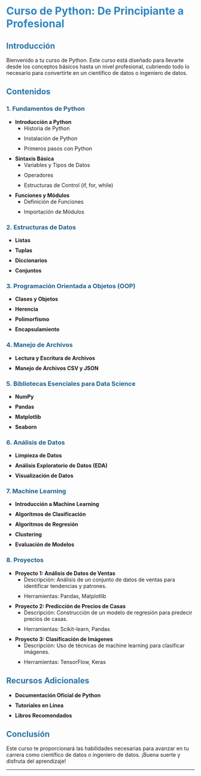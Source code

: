 # Curso de Python: De Principiante a Profesional

## Introducción
Bienvenido a tu curso de Python. Este curso está diseñado para llevarte desde los conceptos básicos hasta un nivel profesional, cubriendo todo lo necesario para convertirte en un científico de datos o ingeniero de datos.

## Contenidos

### 1. Fundamentos de Python
- **Introducción a Python**
  - Historia de Python
  - Instalación de Python
  - Primeros pasos con Python
- **Sintaxis Básica**
  - Variables y Tipos de Datos
  - Operadores
  - Estructuras de Control (if, for, while)
- **Funciones y Módulos**
  - Definición de Funciones
  - Importación de Módulos

### 2. Estructuras de Datos
- **Listas**
- **Tuplas**
- **Diccionarios**
- **Conjuntos**

### 3. Programación Orientada a Objetos (OOP)
- **Clases y Objetos**
- **Herencia**
- **Polimorfismo**
- **Encapsulamiento**

### 4. Manejo de Archivos
- **Lectura y Escritura de Archivos**
- **Manejo de Archivos CSV y JSON**

### 5. Bibliotecas Esenciales para Data Science
- **NumPy**
- **Pandas**
- **Matplotlib**
- **Seaborn**

### 6. Análisis de Datos
- **Limpieza de Datos**
- **Análisis Exploratorio de Datos (EDA)**
- **Visualización de Datos**

### 7. Machine Learning
- **Introducción a Machine Learning**
- **Algoritmos de Clasificación**
- **Algoritmos de Regresión**
- **Clustering**
- **Evaluación de Modelos**

### 8. Proyectos
- **Proyecto 1: Análisis de Datos de Ventas**
  - Descripción: Análisis de un conjunto de datos de ventas para identificar tendencias y patrones.
  - Herramientas: Pandas, Matplotlib
- **Proyecto 2: Predicción de Precios de Casas**
  - Descripción: Construcción de un modelo de regresión para predecir precios de casas.
  - Herramientas: Scikit-learn, Pandas
- **Proyecto 3: Clasificación de Imágenes**
  - Descripción: Uso de técnicas de machine learning para clasificar imágenes.
  - Herramientas: TensorFlow, Keras

## Recursos Adicionales
- **Documentación Oficial de Python**
- **Tutoriales en Línea**
- **Libros Recomendados**

## Conclusión
Este curso te proporcionará las habilidades necesarias para avanzar en tu carrera como científico de datos o ingeniero de datos. ¡Buena suerte y disfruta del aprendizaje!

---

<style>
  h1 {
    color: #2E86C1;
  }
  h2 {
    color: #2874A6;
  }
  h3 {
    color: #1F618D;
  }
  ul {
    list-style-type: square;
  }
  li {
    margin-bottom: 10px;
  }
</style>

